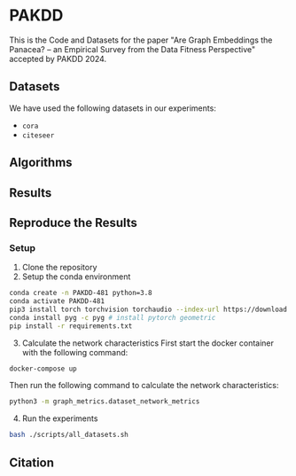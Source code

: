 # PAKDD

This is the Code and Datasets for the paper "Are Graph Embeddings the Panacea? – an Empirical Survey from the Data
Fitness Perspective" accepted by PAKDD 2024.

## Datasets

We have used the following datasets in our experiments:

- `cora`
- `citeseer`

## Algorithms

## Results

## Reproduce the Results

### Setup

1. Clone the repository
2. Setup the conda environment

```bash
conda create -n PAKDD-481 python=3.8
conda activate PAKDD-481
pip3 install torch torchvision torchaudio --index-url https://download.pytorch.org/whl/cu118 # install pytorch
conda install pyg -c pyg # install pytorch geometric
pip install -r requirements.txt
```

3. Calculate the network characteristics
   First start the docker container with the following command:

```bash
docker-compose up
```

Then run the following command to calculate the network characteristics:

```bash
python3 -m graph_metrics.dataset_network_metrics
```

4. Run the experiments

```bash
bash ./scripts/all_datasets.sh
```

## Citation
